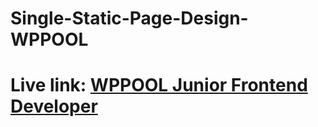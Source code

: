 # Single-Static-Page-Design-WPPOOL
# Live link: [WPPOOL Junior Frontend Developer](https://rubayamim381.github.io/Single-Static-Page-Design/) 
